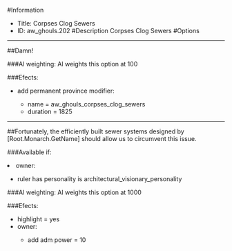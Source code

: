 #Information
 - Title: Corpses Clog Sewers
 - ID: aw_ghouls.202
#Description
Corpses Clog Sewers
#Options

___
##Damn!

###AI weighting:
AI weights this option at 100


###Efects:<ul><li>add permanent province modifier:</li><ul><li>name = aw_ghouls_corpses_clog_sewers</li><li>duration = 1825</li></ul></ul>

___
##Fortunately, the efficiently built sewer systems designed by [Root.Monarch.GetName] should allow us to circumvent this issue.

###Available if:
<li>owner:</li><ul><li>ruler has personality is architectural_visionary_personality</li></ul>

###AI weighting:
AI weights this option at 1000


###Efects:<ul><li>highlight = yes</li><li>owner:</li><ul><li>add adm power = 10</li></ul></ul>
